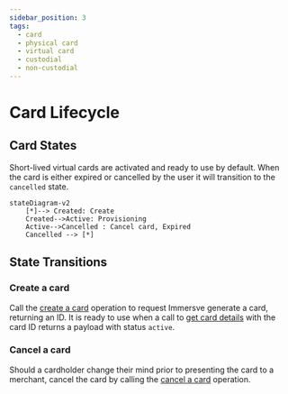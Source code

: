 ```yaml
---
sidebar_position: 3
tags:
  - card
  - physical card
  - virtual card
  - custodial
  - non-custodial
---
```


# Card Lifecycle

## Card States

Short-lived virtual cards are activated and ready to use by default. When the card is either expired or cancelled by the user it will transition to the `cancelled` state.

```mermaid
stateDiagram-v2
    [*]--> Created: Create
    Created-->Active: Provisioning
    Active-->Cancelled : Cancel card, Expired
    Cancelled --> [*]
```

## State Transitions

### Create a card

Call the [create a card](/api-reference/create-a-card) operation to request Immersve generate a card, returning an ID.
It is ready to use when a call to [get card details](/api-reference/get-card-details) with the card ID returns a payload with status `active`.

### Cancel a card

Should a cardholder change their mind prior to presenting the card to a merchant, cancel the card by calling the [cancel a card](/api-reference/cancel-a-card-asynchronously) operation.
